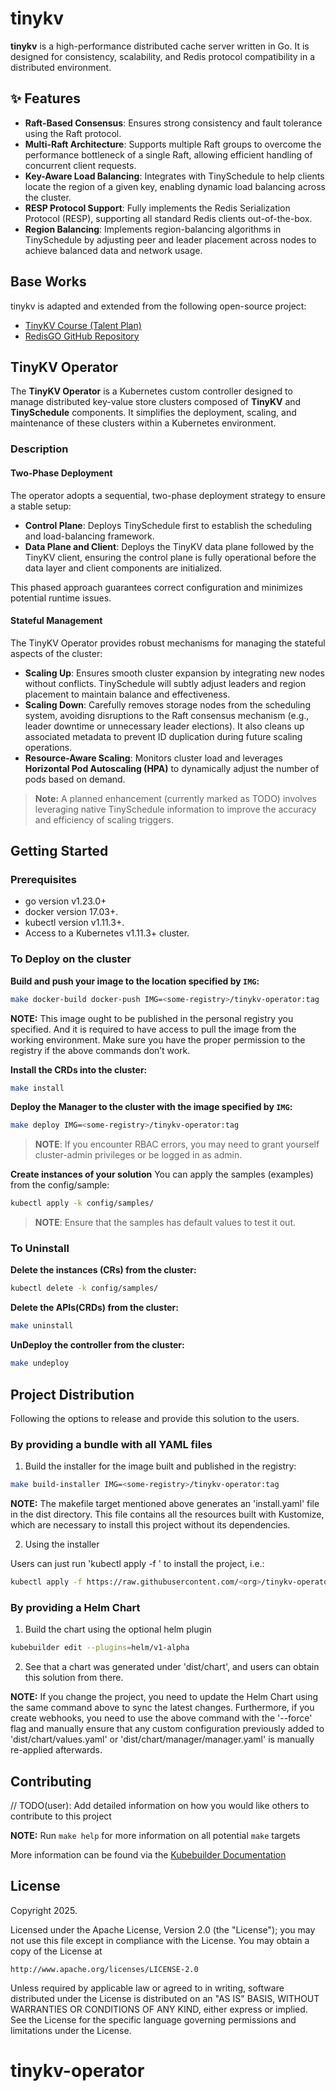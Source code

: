 # tinykv

**tinykv** is a high-performance distributed cache server written in Go. It is designed for consistency, scalability, and Redis protocol compatibility in a distributed environment.

## ✨ Features

- **Raft-Based Consensus**: Ensures strong consistency and fault tolerance using the Raft protocol.
- **Multi-Raft Architecture**: Supports multiple Raft groups to overcome the performance bottleneck of a single Raft, allowing efficient handling of concurrent client requests.
- **Key-Aware Load Balancing**: Integrates with TinySchedule to help clients locate the region of a given key, enabling dynamic load balancing across the cluster.
- **RESP Protocol Support**: Fully implements the Redis Serialization Protocol (RESP), supporting all standard Redis clients out-of-the-box.
- **Region Balancing**: Implements region-balancing algorithms in TinySchedule by adjusting peer and leader placement across nodes to achieve balanced data and network usage.

## Base Works


tinykv is adapted and extended from the following open-source project:

- [TinyKV Course (Talent Plan)](https://github.com/talent-plan/tinykv)
- [RedisGO GitHub Repository](https://github.com/innovationb1ue/RedisGO/tree/Main)

## TinyKV Operator

The **TinyKV Operator** is a Kubernetes custom controller designed to manage distributed key-value store clusters composed of **TinyKV** and **TinySchedule** components. It simplifies the deployment, scaling, and maintenance of these clusters within a Kubernetes environment.

### Description

#### **Two-Phase Deployment**

The operator adopts a sequential, two-phase deployment strategy to ensure a stable setup:

- **Control Plane**: Deploys TinySchedule first to establish the scheduling and load-balancing framework.
- **Data Plane and Client**: Deploys the TinyKV data plane followed by the TinyKV client, ensuring the control plane is fully operational before the data layer and client components are initialized.

This phased approach guarantees correct configuration and minimizes potential runtime issues.

#### **Stateful Management**

The TinyKV Operator provides robust mechanisms for managing the stateful aspects of the cluster:
- **Scaling Up**: Ensures smooth cluster expansion by integrating new nodes without conflicts. TinySchedule will subtly adjust leaders and region placement to maintain balance and effectiveness.
- **Scaling Down**: Carefully removes storage nodes from the scheduling system, avoiding disruptions to the Raft consensus mechanism (e.g., leader downtime or unnecessary leader elections). It also cleans up associated metadata to prevent ID duplication during future scaling operations.
- **Resource-Aware Scaling**: Monitors cluster load and leverages **Horizontal Pod Autoscaling (HPA)** to dynamically adjust the number of pods based on demand.

> **Note:** A planned enhancement (currently marked as TODO) involves leveraging native TinySchedule information to improve the accuracy and efficiency of scaling triggers.

## Getting Started

### Prerequisites
- go version v1.23.0+
- docker version 17.03+.
- kubectl version v1.11.3+.
- Access to a Kubernetes v1.11.3+ cluster.

### To Deploy on the cluster
**Build and push your image to the location specified by `IMG`:**

```sh
make docker-build docker-push IMG=<some-registry>/tinykv-operator:tag
```

**NOTE:** This image ought to be published in the personal registry you specified.
And it is required to have access to pull the image from the working environment.
Make sure you have the proper permission to the registry if the above commands don’t work.

**Install the CRDs into the cluster:**

```sh
make install
```

**Deploy the Manager to the cluster with the image specified by `IMG`:**

```sh
make deploy IMG=<some-registry>/tinykv-operator:tag
```

> **NOTE**: If you encounter RBAC errors, you may need to grant yourself cluster-admin
privileges or be logged in as admin.

**Create instances of your solution**
You can apply the samples (examples) from the config/sample:

```sh
kubectl apply -k config/samples/
```

>**NOTE**: Ensure that the samples has default values to test it out.

### To Uninstall
**Delete the instances (CRs) from the cluster:**

```sh
kubectl delete -k config/samples/
```

**Delete the APIs(CRDs) from the cluster:**

```sh
make uninstall
```

**UnDeploy the controller from the cluster:**

```sh
make undeploy
```

## Project Distribution

Following the options to release and provide this solution to the users.

### By providing a bundle with all YAML files

1. Build the installer for the image built and published in the registry:

```sh
make build-installer IMG=<some-registry>/tinykv-operator:tag
```

**NOTE:** The makefile target mentioned above generates an 'install.yaml'
file in the dist directory. This file contains all the resources built
with Kustomize, which are necessary to install this project without its
dependencies.

2. Using the installer

Users can just run 'kubectl apply -f <URL for YAML BUNDLE>' to install
the project, i.e.:

```sh
kubectl apply -f https://raw.githubusercontent.com/<org>/tinykv-operator/<tag or branch>/dist/install.yaml
```

### By providing a Helm Chart

1. Build the chart using the optional helm plugin

```sh
kubebuilder edit --plugins=helm/v1-alpha
```

2. See that a chart was generated under 'dist/chart', and users
can obtain this solution from there.

**NOTE:** If you change the project, you need to update the Helm Chart
using the same command above to sync the latest changes. Furthermore,
if you create webhooks, you need to use the above command with
the '--force' flag and manually ensure that any custom configuration
previously added to 'dist/chart/values.yaml' or 'dist/chart/manager/manager.yaml'
is manually re-applied afterwards.

## Contributing
// TODO(user): Add detailed information on how you would like others to contribute to this project

**NOTE:** Run `make help` for more information on all potential `make` targets

More information can be found via the [Kubebuilder Documentation](https://book.kubebuilder.io/introduction.html)

## License

Copyright 2025.

Licensed under the Apache License, Version 2.0 (the "License");
you may not use this file except in compliance with the License.
You may obtain a copy of the License at

    http://www.apache.org/licenses/LICENSE-2.0

Unless required by applicable law or agreed to in writing, software
distributed under the License is distributed on an "AS IS" BASIS,
WITHOUT WARRANTIES OR CONDITIONS OF ANY KIND, either express or implied.
See the License for the specific language governing permissions and
limitations under the License.

# tinykv-operator
